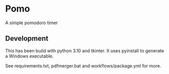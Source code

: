 # Pomo

A simple pomodoro timer

## Development

This has been build with python 3.10 and tkinter. It uses pyinstall to generate a Windows executable.

See requirements.txt, pdfmerger.bat and workflows/package.yml for more.
